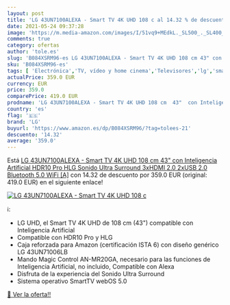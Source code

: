 ```yaml
---
layout: post
title: 'LG 43UN7100ALEXA - Smart TV 4K UHD 108 c al 14.32 % de descuento'
date: 2021-05-24 09:37:28
image: 'https://m.media-amazon.com/images/I/51vq9+MEdkL._SL500_._SL400_.jpg'
comments: true
category: ofertas
author: 'tole.es'
slug: 'B084XSRM96-es LG 43UN7100ALEXA - Smart TV 4K UHD 108 cm 43" con...'
sku: 'B084XSRM96-es'
tags: [ 'Electrónica','TV, vídeo y home cinema','Televisores','lg','smart','tv', ]
actualPrice: 359.0 EUR
currency: EUR
price: 359.0
comparePrice: 419.0 EUR
prodname: 'LG 43UN7100ALEXA - Smart TV 4K UHD 108 cm  43"  con Inteligencia Artificial  HDR10 Pro  HLG  Sonido Ultra Surround  3xHDMI 2.0  2xUSB 2.0  Bluetooth 5.0  WiFi [A]'
country: 'es'
flag: '🇪🇸'
brand: 'LG'
buyurl: 'https://www.amazon.es/dp/B084XSRM96/?tag=tolees-21'
descuento: '14.32'
average: '359.0'
---
```


Está [LG 43UN7100ALEXA - Smart TV 4K UHD 108 cm  43"  con Inteligencia Artificial  HDR10 Pro  HLG  Sonido Ultra Surround  3xHDMI 2.0  2xUSB 2.0  Bluetooth 5.0  WiFi [A]](https://www.amazon.es/dp/B084XSRM96/?tag=tolees-21) con 14.32 de descuento por 359.0 EUR (original: 419.0 EUR) en el siguiente enlace!

[![LG 43UN7100ALEXA - Smart TV 4K UHD 108 c](https://m.media-amazon.com/images/I/51vq9+MEdkL._SL500_._SL400_.jpg)](https://www.amazon.es/dp/B084XSRM96/?tag=tolees-21)

ℹ️:

- LG UHD, el Smart TV 4K UHD de 108 cm (43") compatible con Inteligencia Artificial
- Compatible con HDR10 Pro y HLG
- Caja reforzada para Amazon (certificación ISTA 6) con diseño genérico LG 43UN71006LB
- Mando Magic Control AN-MR20GA, necesario para las funciones de Inteligencia Artificial, no incluido, Compatible con Alexa
- Disfruta de la experiencia del Sonido Ultra Surround
- Sistema operativo SmartTV webOS 5.0

[🛒 Ver la oferta!!](https://www.amazon.es/dp/B084XSRM96/?tag=tolees-21)
